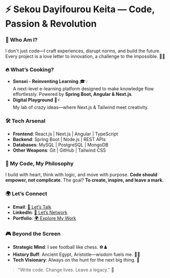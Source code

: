# ⚡ Sekou Dayifourou Keita — Code, Passion & Revolution  

### 🚀 Who Am I?  
I don't just code—I craft experiences, disrupt norms, and build the future. Every project is a love letter to innovation, a challenge to the impossible. 💙🔥  

### 🔥 What’s Cooking?  
- **Sensei - Reinventing Learning** 🎓💡  
  A next-level e-learning platform designed to make knowledge flow effortlessly. Powered by **Spring Boot, Angular & Next.js**.  
- **Digital Playground** 🎨⚡  
  My lab of crazy ideas—where Next.js & Tailwind meet creativity.  

### 🛠️ Tech Arsenal  
- **Frontend**: React.js | Next.js | Angular | TypeScript  
- **Backend**: Spring Boot | Node.js | REST APIs  
- **Databases**: MySQL | PostgreSQL | MongoDB  
- **Other Weapons**: Git | GitHub | Tailwind CSS  

### 🎯 My Code, My Philosophy  
I build with heart, think with logic, and move with purpose. **Code should empower, not complicate**. The goal? **To create, inspire, and leave a mark.**  

### 🌍 Let’s Connect  
- **Email**: [📩 Let’s Talk](mailto:sekoudayifourouk@gmail.com)  
- **LinkedIn**: [🔗 Let’s Network](https://www.linkedin.com/in/sekou-dayifourou-keita)  
- **Portfolio**: [🌍 Explore My Work](https://dayif-portfolio.vercel.app/)  

### 🎮 Beyond the Screen  
- **Strategic Mind**: I see football like chess. ⚽♟️  
- **History Buff**: Ancient Egypt, Aristotle—wisdom fuels me. 📜✨  
- **Tech Visionary**: Always on the hunt for the next big thing. 🚀  

> “Write code. Change lives. Leave a legacy.” 🌟  
